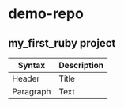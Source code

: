 # demo-repo
my_first_ruby project
---
| Syntax | Description |
| ----------- | ----------- |
| Header | Title |
| Paragraph | Text |
